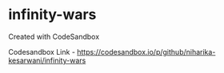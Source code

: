 # infinity-wars

Created with CodeSandbox

Codesandbox Link - https://codesandbox.io/p/github/niharika-kesarwani/infinity-wars
